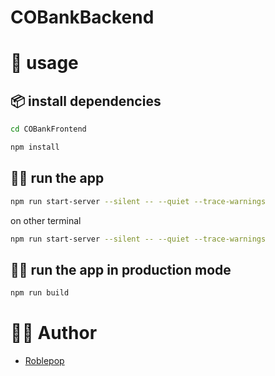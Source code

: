 # COBankBackend

# 🚀 usage


## 📦 install dependencies

```bash
cd COBankFrontend
```

```bash
npm install
```

## 🏃‍♂️ run the app

```bash
npm run start-server --silent -- --quiet --trace-warnings
```
on other terminal

```bash
npm run start-server --silent -- --quiet --trace-warnings
```

## 🏃‍♂️ run the app in production mode

```bash
npm run build
```

# 🧑🏿 Author

* [Roblepop](https://github.com/robelandro)
